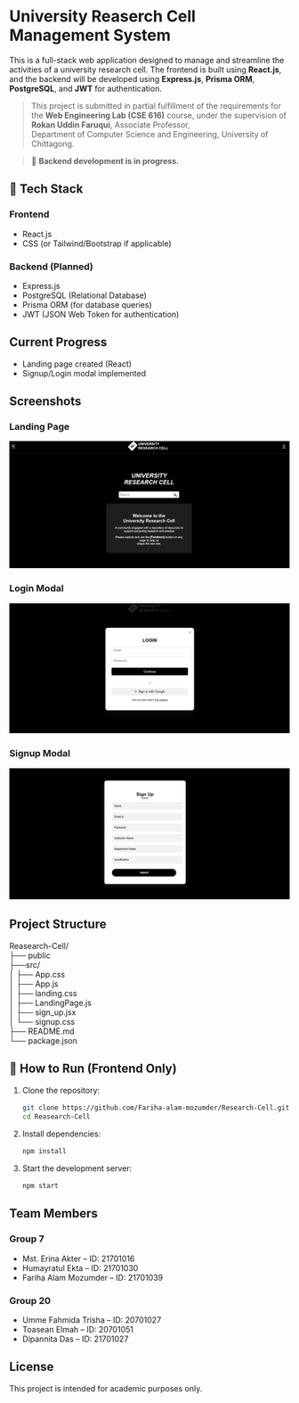 # University Reaserch Cell Management System

This is a full-stack web application designed to manage and streamline the activities of a university research cell. The frontend is built using **React.js**, and the backend will be developed using **Express.js**, **Prisma ORM**, **PostgreSQL**, and **JWT** for authentication.

> This project is submitted in partial fulfillment of the requirements for the **Web Engineering Lab (CSE 616)** course, under the supervision of
> **Rokan Uddin Faruqui**,
> Associate Professor,  
> Department of Computer Science and Engineering, University of Chittagong.

> 🔧 **Backend development is in progress.** 

## 🔧 Tech Stack

### Frontend
- React.js
- CSS (or Tailwind/Bootstrap if applicable)

### Backend (Planned)
- Express.js
- PostgreSQL (Relational Database)
- Prisma ORM (for database queries)
- JWT (JSON Web Token for authentication)

## Current Progress

-  Landing page created (React)
-  Signup/Login modal implemented

## Screenshots

### Landing Page
![Landing Page Screenshot](./assets/landing.png)

### Login Modal
![Login Modal Screenshot](./assets/login.png)

### Signup Modal
![Signup Modal Screenshot](./assets/signup.png)

## Project Structure
Reasearch-Cell/ <br>
├── public <br>
├──src/ <br>
│ ├── App.css <br>
│ ├── App.js <br>
│ ├── landing.css <br>
│ ├── LandingPage.js <br>
│ ├── sign_up.jsx <br>
│ └── signup.css <br>
├── README.md <br>
└── package.json <br>


## 🚀 How to Run (Frontend Only)

1. Clone the repository:
   ```bash
   git clone https://github.com/Fariha-alam-mozumder/Research-Cell.git
   cd Reasearch-Cell

2. Install dependencies:
    ```bash
    npm install
3. Start the development server:
    ```bash 
    npm start


## Team Members

### Group 7
- Mst. Erina Akter – ID: 21701016  
- Humayratul Ekta – ID: 21701030  
- Fariha Alam Mozumder – ID: 21701039  

### Group 20
- Umme Fahmida Trisha – ID: 20701027  
- Toasean Elmah – ID: 20701051  
- Dipannita Das – ID: 21701027  

## License

This project is intended for academic purposes only.

